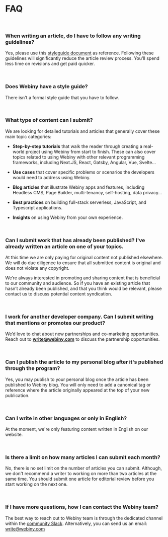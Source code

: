 # FAQ

<br>


### When writing an article, do I have to follow any writing guidelines? 

Yes, please use this [styleguide document](https://github.com/webiny/write-with-webiny/blob/3a51db7577520231a1e295454e7e928ae7608d0e/styleguide.md) as reference. Following these guidelines will significantly reduce the article review process. You'll spend less time on revisions and get paid quicker. 

<br>

### Does Webiny have a style guide?

There isn't a formal style guide that you have to follow. 

<br>


### What type of content can I submit? 

We are looking for detailed tutorials and articles that generally cover these main topic categories:

- **Step-by-step tutorials** that walk the reader through creating a real-world project using Webiny from start to finish. These can also cover topics related to using Webiny with other relevant programming frameworks, including Next.JS, React, Gatsby, Angular, Vue, Svelte…

- **Use cases** that cover specific problems or scenarios the developers would need to address using Webiny.

- **Blog articles** that illustrate Webiny apps and features, including Headless CMS, Page Builder, multi-tenancy, self-hosting, data privacy...

- **Best practices** on building full-stack serverless, JavaScript, and Typescript applications.

- **Insights** on using Webiny from your own experience.

<br>


### Can I submit work that has already been published? I've already written an article on one of your topics.

At this time we are only paying for original content not published elsewhere. We will do due diligence to ensure that all submitted content is original and does not violate any copyright.

We’re always interested in promoting and sharing content that is beneficial to our community and audience. So if you have an existing article that hasn’t already been published, and that you think would be relevant, please contact us to discuss potential content syndication.


<br>


### I work for another developer company. Can I submit writing that mentions or promotes our product?

We’d love to chat about new partnerships and co-marketing opportunities. Reach out to **[write@webiny.com](mailto:write@webiny.com)** to discuss the partnership opportunities.

<br>


### Can I publish the article to my personal blog after it's published through the program?

Yes, you may publish to your personal blog once the article has been published to Webiny blog. You will only need to add a canonical tag or reference where the article originally appeared at the top of your new publication.

<br>


### Can I write in other languages or only in English? 

At the moment, we're only featuring content written in English on our website.

<br>

### Is there a limit on how many articles I can submit each month? 

No, there is no set limit on the number of articles you can submit. Although, we don't recommend a writer to working on more than two articles at the same time. You should submit one article for editorial review before you start working on the next one. 

<br>

### If I have more questions, how I can contact the Webiny team? 

The best way to reach out to Webiny team is through the dedicated channel within the [community Slack](https://www.webiny.com/slack/). 
Alternatively, you can send us an email: write@webiny.com

